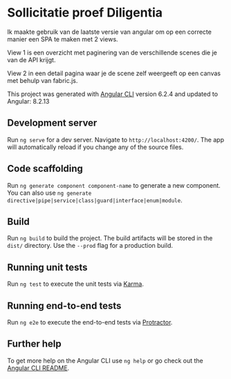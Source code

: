 # Sollicitatie proef Diligentia

Ik maakte gebruik van de laatste versie van angular om op een correcte manier een SPA te maken met 2 views.

View 1 is een overzicht met paginering van de verschillende scenes die je van de API krijgt.


View 2 in een detail pagina waar je de scene zelf weergeeft op een canvas met behulp van fabric.js.


This project was generated with [Angular CLI](https://github.com/angular/angular-cli) version 6.2.4 and updated to Angular: 8.2.13

## Development server

Run `ng serve` for a dev server. Navigate to `http://localhost:4200/`. The app will automatically reload if you change any of the source files.

## Code scaffolding

Run `ng generate component component-name` to generate a new component. You can also use `ng generate directive|pipe|service|class|guard|interface|enum|module`.

## Build

Run `ng build` to build the project. The build artifacts will be stored in the `dist/` directory. Use the `--prod` flag for a production build.

## Running unit tests

Run `ng test` to execute the unit tests via [Karma](https://karma-runner.github.io).

## Running end-to-end tests

Run `ng e2e` to execute the end-to-end tests via [Protractor](http://www.protractortest.org/).

## Further help

To get more help on the Angular CLI use `ng help` or go check out the [Angular CLI README](https://github.com/angular/angular-cli/blob/master/README.md).
